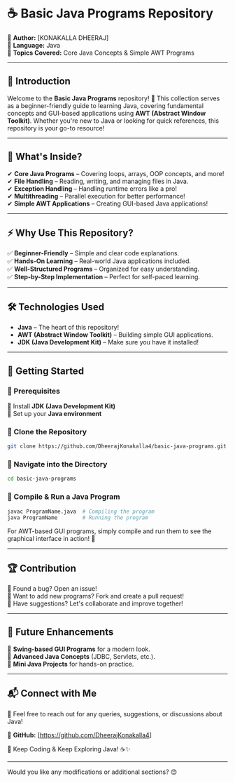 # ☕ Basic Java Programs Repository  

📌 **Author:** [KONAKALLA DHEERAJ]  
📌 **Language:** Java  
📌 **Topics Covered:** Core Java Concepts & Simple AWT Programs  

---

## 📖 Introduction  

Welcome to the **Basic Java Programs** repository! 🚀 This collection serves as a beginner-friendly guide to learning Java, covering fundamental concepts and GUI-based applications using **AWT (Abstract Window Toolkit)**. Whether you're new to Java or looking for quick references, this repository is your go-to resource!  

---

## 📂 What's Inside?  

✔ **Core Java Programs** – Covering loops, arrays, OOP concepts, and more!  
✔ **File Handling** – Reading, writing, and managing files in Java.  
✔ **Exception Handling** – Handling runtime errors like a pro!  
✔ **Multithreading** – Parallel execution for better performance!  
✔ **Simple AWT Applications** – Creating GUI-based Java applications!  

---

## ⚡ Why Use This Repository?  

✅ **Beginner-Friendly** – Simple and clear code explanations.  
✅ **Hands-On Learning** – Real-world Java applications included.  
✅ **Well-Structured Programs** – Organized for easy understanding.  
✅ **Step-by-Step Implementation** – Perfect for self-paced learning.  

---

## 🛠 Technologies Used  

- **Java** – The heart of this repository!  
- **AWT (Abstract Window Toolkit)** – Building simple GUI applications.  
- **JDK (Java Development Kit)** – Make sure you have it installed!  

---

## 🚀 Getting Started  

### 📌 Prerequisites  
🔹 Install **JDK (Java Development Kit)**  
🔹 Set up your **Java environment**  

### 📌 Clone the Repository  
```bash
git clone https://github.com/DheerajKonakalla4/basic-java-programs.git
```

### 📌 Navigate into the Directory  
```bash
cd basic-java-programs
```

### 📌 Compile & Run a Java Program  
```bash
javac ProgramName.java  # Compiling the program
java ProgramName        # Running the program
```

For AWT-based GUI programs, simply compile and run them to see the graphical interface in action! 🎨  

---

## 🏆 Contribution  

🔹 Found a bug? Open an issue!  
🔹 Want to add new programs? Fork and create a pull request!  
🔹 Have suggestions? Let's collaborate and improve together!  

---

## 🎯 Future Enhancements  

🔹 **Swing-based GUI Programs** for a modern look.  
🔹 **Advanced Java Concepts** (JDBC, Servlets, etc.).  
🔹 **Mini Java Projects** for hands-on practice.  

---

## 📬 Connect with Me  

💬 Feel free to reach out for any queries, suggestions, or discussions about Java!  

🔗 **GitHub:** [https://github.com/DheerajKonakalla4]   

🚀 Keep Coding & Keep Exploring Java! ☕✨  

---

Would you like any modifications or additional sections? 😊
